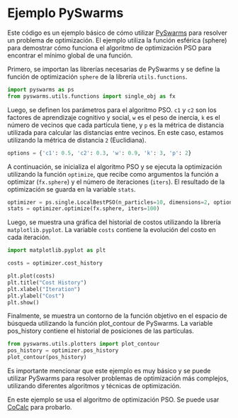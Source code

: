 # Ejemplo PySwarms

Este código es un ejemplo básico de cómo utilizar [PySwarms](https://pyswarms.readthedocs.io/en/latest/api/pyswarms.single.html) para resolver un problema de optimización. El ejemplo utiliza la función esférica (sphere) para demostrar cómo funciona el algoritmo de optimización PSO para encontrar el mínimo global de una función.

Primero, se importan las librerías necesarias de PySwarms y se define la función de optimización `sphere` de la librería `utils.functions`.

```python
import pyswarms as ps
from pyswarms.utils.functions import single_obj as fx
```

Luego, se definen los parámetros para el algoritmo PSO. `c1` y `c2` son los factores de aprendizaje cognitivo y social, `w` es el peso de inercia, `k` es el número de vecinos que cada partícula tiene, y `p` es la métrica de distancia utilizada para calcular las distancias entre vecinos. En este caso, estamos utilizando la métrica de distancia `2` (Euclidiana).

```python
options = {'c1': 0.5, 'c2': 0.3, 'w': 0.9, 'k': 3, 'p': 2}
```

A continuación, se inicializa el algoritmo PSO y se ejecuta la optimización utilizando la función `optimize`, que recibe como argumentos la función a optimizar (`fx.sphere`) y el número de iteraciones (`iters`). El resultado de la optimización se guarda en la variable `stats`.

```python
optimizer = ps.single.LocalBestPSO(n_particles=10, dimensions=2, options=options)
stats = optimizer.optimize(fx.sphere, iters=100)
```

Luego, se muestra una gráfica del historial de costos utilizando la librería `matplotlib.pyplot`. La variable `costs` contiene la evolución del costo en cada iteración.

```python
import matplotlib.pyplot as plt

costs = optimizer.cost_history

plt.plot(costs)
plt.title("Cost History")
plt.xlabel("Iteration")
plt.ylabel("Cost")
plt.show()
```

Finalmente, se muestra un contorno de la función objetivo en el espacio de búsqueda utilizando la función plot_contour de PySwarms. La variable pos_history contiene el historial de posiciones de las partículas.

```python
from pyswarms.utils.plotters import plot_contour
pos_history = optimizer.pos_history
plot_contour(pos_history)
```

Es importante mencionar que este ejemplo es muy básico y se puede utilizar PySwarms para resolver problemas de optimización más complejos, utilizando diferentes algoritmos y técnicas de optimización.

En este ejemplo se usa el algoritmo de optimización PSO. Se puede usar [CoCalc](https://cocalc.com/) para probarlo.
